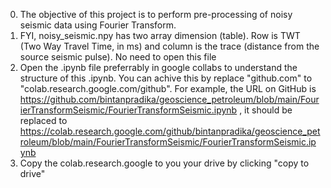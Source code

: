 0. The objective of this project is to perform pre-processing of noisy seismic data using Fourier Transform.
1. FYI, noisy_seismic.npy has two array dimension (table). Row is TWT (Two Way Travel Time, in ms) and column is the trace (distance from the source seismic pulse). No need to open this file
2. Open the .ipynb file preferrably in google collabs to understand the structure of this .ipynb. You can achive this by replace "github.com" to "colab.research.google.com/github". For example, the URL on GitHub is https://github.com/bintanpradika/geoscience_petroleum/blob/main/FourierTransformSeismic/FourierTransformSeismic.ipynb , it should be replaced to https://colab.research.google.com/github/bintanpradika/geoscience_petroleum/blob/main/FourierTransformSeismic/FourierTransformSeismic.ipynb 
3. Copy the colab.research.google to you your drive by clicking "copy to drive"
